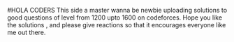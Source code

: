 #HOLA CODERS
This side a master wanna be newbie uploading solutions to good questions of level from 1200 upto 1600 on codeforces.
Hope you like the solutions , and please give reactions so that it encourages everyone like me out there.
